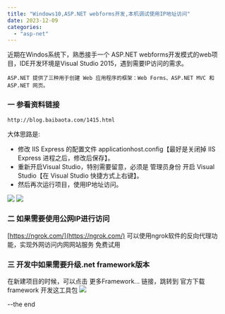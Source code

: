 ```yaml
---
title: "Windows10,ASP.NET webforms开发,本机调试使用IP地址访问"
date: 2023-12-09
categories: 
  - "asp-net"
---
```


近期在Windos系统下，熟悉接手一个 ASP.NET webforms开发模式的web项目，IDE开发环境是Visual Studio 2015，遇到需要IP访问的需求。

```
ASP.NET 提供了三种用于创建 Web 应用程序的框架：Web Forms、ASP.NET MVC 和 ASP.NET 网页。
```

### 一 参看资料链接

```
http://blog.baibaota.com/1415.html
```

大体思路是:

- 修改 IIS Express 的配置文件 applicationhost.config【最好是关闭掉 IIS Express 进程之后，修改后保存】。
- 重新开启Visual Studio，特别需要留意，必须是 管理员身份 开启 Visual Studio【在 Visual Studio 快捷方式上右键】。
- 然后再次运行项目，使用IP地址访问。

![](https://poker-x-studio.github.io/images/Snipaste_2023-12-09_15-02-46-1.png) 
![](https://poker-x-studio.github.io/images/Snipaste_2023-12-09_15-08-20-1.png)

### 二 如果需要使用公网IP进行访问

[https://ngrok.com/](https://ngrok.com/) 可以使用ngrok软件的反向代理功能，实现外网访问内网网站服务 免费试用

### 三 开发中如果需要升级.net framework版本

在新建项目的时候，可以点击 更多Framework... 链接，跳转到 官方下载 framework 开发这工具包 
![](https://poker-x-studio.github.io/images/Snipaste_2023-12-09_15-20-02.png)

--the end
